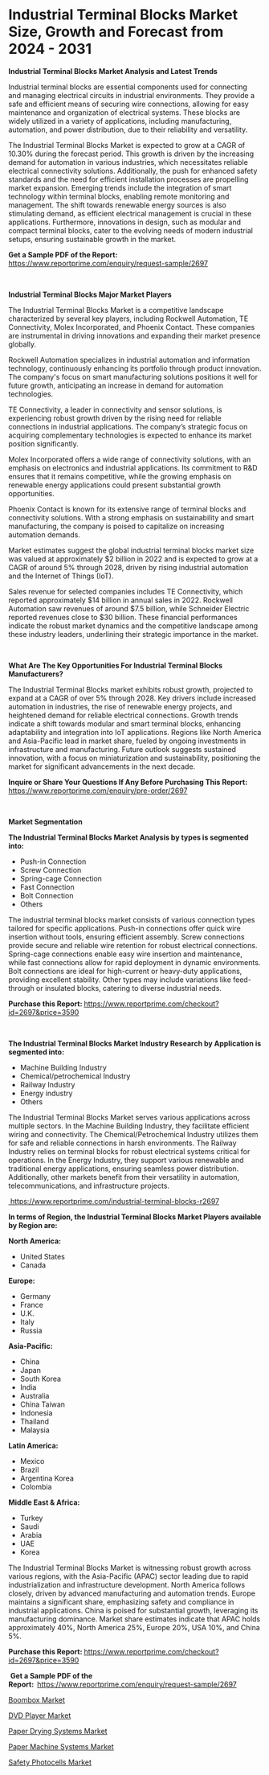 <p><h1>Industrial Terminal Blocks Market Size, Growth and Forecast from 2024 - 2031</h1></p><p><strong>Industrial Terminal Blocks Market Analysis and Latest Trends</strong></p>
<p><p>Industrial terminal blocks are essential components used for connecting and managing electrical circuits in industrial environments. They provide a safe and efficient means of securing wire connections, allowing for easy maintenance and organization of electrical systems. These blocks are widely utilized in a variety of applications, including manufacturing, automation, and power distribution, due to their reliability and versatility.</p><p>The Industrial Terminal Blocks Market is expected to grow at a CAGR of 10.30% during the forecast period. This growth is driven by the increasing demand for automation in various industries, which necessitates reliable electrical connectivity solutions. Additionally, the push for enhanced safety standards and the need for efficient installation processes are propelling market expansion. Emerging trends include the integration of smart technology within terminal blocks, enabling remote monitoring and management. The shift towards renewable energy sources is also stimulating demand, as efficient electrical management is crucial in these applications. Furthermore, innovations in design, such as modular and compact terminal blocks, cater to the evolving needs of modern industrial setups, ensuring sustainable growth in the market.</p></p>
<p><strong>Get a Sample PDF of the Report:&nbsp;</strong> <a href="https://www.reportprime.com/enquiry/request-sample/2697">https://www.reportprime.com/enquiry/request-sample/2697</a></p>
<p>&nbsp;</p>
<p><strong>Industrial Terminal Blocks Major Market Players</strong></p>
<p><p>The Industrial Terminal Blocks Market is a competitive landscape characterized by several key players, including Rockwell Automation, TE Connectivity, Molex Incorporated, and Phoenix Contact. These companies are instrumental in driving innovations and expanding their market presence globally.</p><p>Rockwell Automation specializes in industrial automation and information technology, continuously enhancing its portfolio through product innovation. The company's focus on smart manufacturing solutions positions it well for future growth, anticipating an increase in demand for automation technologies.</p><p>TE Connectivity, a leader in connectivity and sensor solutions, is experiencing robust growth driven by the rising need for reliable connections in industrial applications. The company’s strategic focus on acquiring complementary technologies is expected to enhance its market position significantly.</p><p>Molex Incorporated offers a wide range of connectivity solutions, with an emphasis on electronics and industrial applications. Its commitment to R&D ensures that it remains competitive, while the growing emphasis on renewable energy applications could present substantial growth opportunities.</p><p>Phoenix Contact is known for its extensive range of terminal blocks and connectivity solutions. With a strong emphasis on sustainability and smart manufacturing, the company is poised to capitalize on increasing automation demands.</p><p>Market estimates suggest the global industrial terminal blocks market size was valued at approximately $2 billion in 2022 and is expected to grow at a CAGR of around 5% through 2028, driven by rising industrial automation and the Internet of Things (IoT).</p><p>Sales revenue for selected companies includes TE Connectivity, which reported approximately $14 billion in annual sales in 2022. Rockwell Automation saw revenues of around $7.5 billion, while Schneider Electric reported revenues close to $30 billion. These financial performances indicate the robust market dynamics and the competitive landscape among these industry leaders, underlining their strategic importance in the market.</p></p>
<p>&nbsp;</p>
<p><strong>What Are The Key Opportunities For Industrial Terminal Blocks Manufacturers?</strong></p>
<p><p>The Industrial Terminal Blocks market exhibits robust growth, projected to expand at a CAGR of over 5% through 2028. Key drivers include increased automation in industries, the rise of renewable energy projects, and heightened demand for reliable electrical connections. Growth trends indicate a shift towards modular and smart terminal blocks, enhancing adaptability and integration into IoT applications. Regions like North America and Asia-Pacific lead in market share, fueled by ongoing investments in infrastructure and manufacturing. Future outlook suggests sustained innovation, with a focus on miniaturization and sustainability, positioning the market for significant advancements in the next decade.</p></p>
<p><strong>Inquire or Share Your Questions If Any Before Purchasing This Report:</strong> <a href="https://www.reportprime.com/enquiry/pre-order/2697">https://www.reportprime.com/enquiry/pre-order/2697</a></p>
<p>&nbsp;</p>
<p><strong>Market Segmentation</strong></p>
<p><strong>The Industrial Terminal Blocks Market Analysis by types is segmented into:</strong></p>
<p><ul><li>Push-in Connection</li><li>Screw Connection</li><li>Spring-cage Connection</li><li>Fast Connection</li><li>Bolt Connection</li><li>Others</li></ul></p>
<p><p>The industrial terminal blocks market consists of various connection types tailored for specific applications. Push-in connections offer quick wire insertion without tools, ensuring efficient assembly. Screw connections provide secure and reliable wire retention for robust electrical connections. Spring-cage connections enable easy wire insertion and maintenance, while fast connections allow for rapid deployment in dynamic environments. Bolt connections are ideal for high-current or heavy-duty applications, providing excellent stability. Other types may include variations like feed-through or insulated blocks, catering to diverse industrial needs.</p></p>
<p><strong>Purchase this Report:&nbsp;</strong><a href="https://www.reportprime.com/checkout?id=2697&price=3590">https://www.reportprime.com/checkout?id=2697&price=3590</a></p>
<p>&nbsp;</p>
<p><strong>The Industrial Terminal Blocks Market Industry Research by Application is segmented into:</strong></p>
<p><ul><li>Machine Building Industry</li><li>Chemical/petrochemical Industry</li><li>Railway Industry</li><li>Energy industry</li><li>Others</li></ul></p>
<p><p>The Industrial Terminal Blocks Market serves various applications across multiple sectors. In the Machine Building Industry, they facilitate efficient wiring and connectivity. The Chemical/Petrochemical Industry utilizes them for safe and reliable connections in harsh environments. The Railway Industry relies on terminal blocks for robust electrical systems critical for operations. In the Energy Industry, they support various renewable and traditional energy applications, ensuring seamless power distribution. Additionally, other markets benefit from their versatility in automation, telecommunications, and infrastructure projects.</p></p>
<p><a href="https://www.reportprime.com/industrial-terminal-blocks-r2697">&nbsp;https://www.reportprime.com/industrial-terminal-blocks-r2697</a></p>
<p><strong>In terms of Region, the Industrial Terminal Blocks Market Players available by Region are:</strong></p>
<p>
    <p> <strong> North America: </strong>
        <ul>
            <li>United States</li>
            <li>Canada</li>
        </ul>
        </p> 
    <p> <strong> Europe: </strong>
        <ul>
            <li>Germany</li>
            <li>France</li>
            <li>U.K.</li>
            <li>Italy</li>
            <li>Russia</li>
        </ul>
        </p> 
    <p> <strong> Asia-Pacific: </strong>
        <ul>
            <li>China</li>
            <li>Japan</li>
            <li>South Korea</li>
            <li>India</li>
            <li>Australia</li>
            <li>China Taiwan</li>
            <li>Indonesia</li>
            <li>Thailand</li>
            <li>Malaysia</li>
        </ul>
        </p> 
    <p> <strong> Latin America: </strong>
        <ul>
            <li>Mexico</li>
            <li>Brazil</li>
            <li>Argentina Korea</li>
            <li>Colombia</li>
        </ul>
        </p> 
    <p> <strong> Middle East & Africa: </strong>
        <ul>
            <li>Turkey</li>
            <li>Saudi</li>
            <li>Arabia</li>
            <li>UAE</li>
            <li>Korea</li>
        </ul>
    </p>
    </p>
<p><p>The Industrial Terminal Blocks Market is witnessing robust growth across various regions, with the Asia-Pacific (APAC) sector leading due to rapid industrialization and infrastructure development. North America follows closely, driven by advanced manufacturing and automation trends. Europe maintains a significant share, emphasizing safety and compliance in industrial applications. China is poised for substantial growth, leveraging its manufacturing dominance. Market share estimates indicate that APAC holds approximately 40%, North America 25%, Europe 20%, USA 10%, and China 5%.</p></p>
<p><strong>Purchase this Report: </strong><a href="https://www.reportprime.com/checkout?id=2697&price=3590">https://www.reportprime.com/checkout?id=2697&price=3590</a></p>
<p>&nbsp;<strong>Get a Sample PDF of the Report:&nbsp;&nbsp;</strong><a href="https://www.reportprime.com/enquiry/request-sample/2697">https://www.reportprime.com/enquiry/request-sample/2697</a></p>
<p><strong></strong></p>
<p><p><a href="https://www.linkedin.com/pulse/boombox-market-overview-global-trends-future-prospects-from-8wcqf?trackingId=oJSy3rAcQTq0%2BABd6XySPw%3D%3D">Boombox Market</a></p><p><a href="https://www.linkedin.com/pulse/market-leaders-laggards-global-dvd-player-trends-forecast-2024-wzzvf?trackingId=uOfQB1EBTwumnUATICVgcA%3D%3D">DVD Player Market</a></p><p><a href="https://issuu.com/reportprime-2/docs/paper-drying-systems-market-size-20_e037da3c8b0c80">Paper Drying Systems Market</a></p><p><a href="https://issuu.com/reportprime-2/docs/paper-machine-systems-market-size-2_70137b718f056b">Paper Machine Systems Market</a></p><p><a href="https://github.com/mabutironaldo/Market-Research-Report-List-6/blob/main/safety-photocells-market.md">Safety Photocells Market</a></p></p>